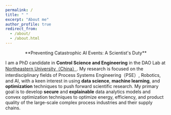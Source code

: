```yaml
---
permalink: /
title: " "
excerpt: "About me"
author_profile: true
redirect_from: 
  - /about/
  - /about.html
---
```


<center>**Preventing Catastrophic AI Events: A Scientist's Duty**</center>

I am a PhD candidate in **Control Science and Engineering** in the DAO Lab at [Northeastern University（China）](http://english.neu.edu.cn/). My research is focused on the interdisciplinary fields of Process Systems Engineering（PSE）, Robotics, and AI, with a keen interest in using **data science**, **machine learning**, and **optimization** techniques to push forward scientific research. 
My primary goal is to develop **secure** and **explainable** data analytics models and convex optimization techniques to optimize energy, efficiency, and product quality of the large-scale complex process industries and their supply chains.
